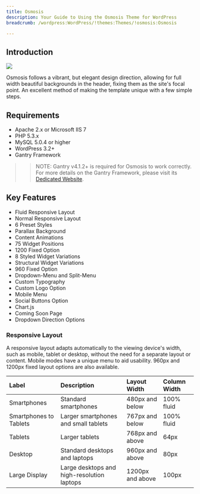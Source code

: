 ```yaml
---
title: Osmosis
description: Your Guide to Using the Osmosis Theme for WordPress
breadcrumb: /wordpress:WordPress/!themes:Themes/!osmosis:Osmosis

---
```


Introduction
-----

![][osmosis]

Osmosis follows a vibrant, but elegant design direction, allowing for full width beautiful backgrounds in the header, fixing them as the site's focal point. An excellent method of making the template unique with a few simple steps.

Requirements
-----

* Apache 2.x or Microsoft IIS 7
* PHP 5.3.x
* MySQL 5.0.4 or higher
* WordPress 3.2+
* Gantry Framework

>> NOTE: Gantry v4.1.2+ is required for Osmosis to work correctly. For more details on the Gantry Framework, please visit its [Dedicated Website][gantry].

Key Features
-----

* Fluid Responsive Layout
* Normal Responsive Layout
* 6 Preset Styles
* Parallax Background
* Content Animations
* 75 Widget Positions
* 1200 Fixed Option
* 8 Styled Widget Variations
* Structural Widget Variations
* 960 Fixed Option
* Dropdown-Menu and Split-Menu
* Custom Typography
* Custom Logo Option
* Mobile Menu
* Social Buttons Option
* Chart.js
* Coming Soon Page
* Dropdown Direction Options

### Responsive Layout

A responsive layout adapts automatically to the viewing device's width, such as mobile, tablet or desktop, without the need for a separate layout or content. Mobile modes have a unique menu to aid usability. 960px and 1200px fixed layout options are also available.

| Label                  | Description                                | Layout Width     | Column Width |
| :----------            | :----------                                | :----------      | :----------  |
| Smartphones            | Standard smartphones                       | 480px and below  | 100% fluid   |
| Smartphones to Tablets | Larger smartphones and small tablets       | 767px and below  | 100% fluid   |
| Tablets                | Larger tablets                             | 768px and above  | 64px         |
| Desktop                | Standard desktops and laptops              | 960px and above  | 80px         |
| Large Display          | Large desktops and high-resolution laptops | 1200px and above | 100px        |

[gantry]: http://www.gantry-framework.org/
[gantry_install]: ../../start/gantry.md
[osmosis]: assets/osmosis.jpeg
[chart]: assets/chart.jpeg
[roksprocket]: assets/roksprocket.jpg
[filezilla]: https://filezilla-project.org
[launcher]: ../../start/rocketlauncher.md
[colorchooser]: assets/colorchooser.jpg
[icondriven]: assets/icondriven.jpg
[dropdownmenu]: assets/dropdownmenu.jpg
